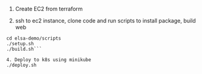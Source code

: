 
1. Create EC2 from terraform

2. ssh to ec2 instance, clone code and run scripts to install package, build web
  ```git clone git@github.com:ducnt102/elsa-demo.git
  cd elsa-demo/scripts
  ./setup.sh
  ./build.sh```

4. Deploy to k8s using minikube
  ./deploy.sh

